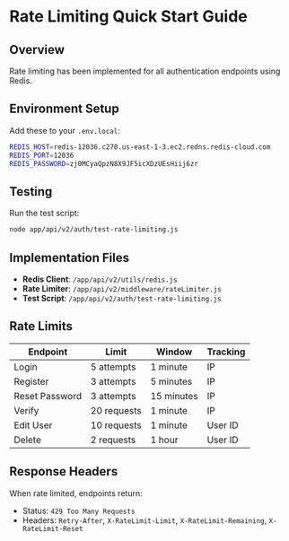 # Rate Limiting Quick Start Guide

## Overview
Rate limiting has been implemented for all authentication endpoints using Redis.

## Environment Setup
Add these to your `.env.local`:
```bash
REDIS_HOST=redis-12036.c270.us-east-1-3.ec2.redns.redis-cloud.com
REDIS_PORT=12036
REDIS_PASSWORD=zj0MCyaQpzN8X9JF5icXDzUEsHiij6zr
```

## Testing
Run the test script:
```bash
node app/api/v2/auth/test-rate-limiting.js
```

## Implementation Files
- **Redis Client**: `/app/api/v2/utils/redis.js`
- **Rate Limiter**: `/app/api/v2/middleware/rateLimiter.js`
- **Test Script**: `/app/api/v2/auth/test-rate-limiting.js`

## Rate Limits
| Endpoint | Limit | Window | Tracking |
|----------|-------|---------|----------|
| Login | 5 attempts | 1 minute | IP |
| Register | 3 attempts | 5 minutes | IP |
| Reset Password | 3 attempts | 15 minutes | IP |
| Verify | 20 requests | 1 minute | IP |
| Edit User | 10 requests | 1 minute | User ID |
| Delete | 2 requests | 1 hour | User ID |

## Response Headers
When rate limited, endpoints return:
- Status: `429 Too Many Requests`
- Headers: `Retry-After`, `X-RateLimit-Limit`, `X-RateLimit-Remaining`, `X-RateLimit-Reset`
